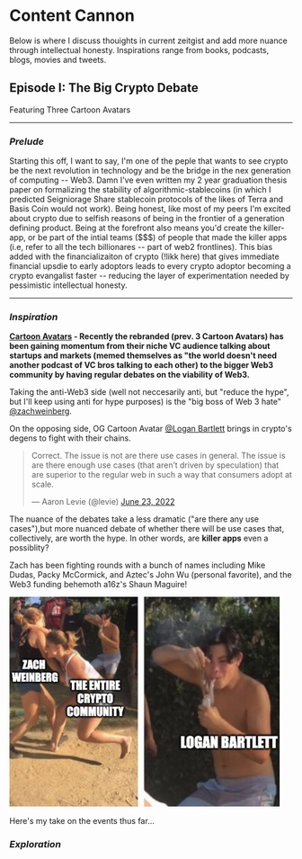# Content Cannon 
 Below is where I discuss thouights in current zeitgist and add more nuance through intellectual honesty. Inspirations range from books, podcasts, blogs, movies and tweets.
 
## Episode I: The Big Crypto Debate

Featuring Three Cartoon Avatars

---
### ***Prelude***

Starting this off, I want to say, I'm one of the peple that wants to see crypto be the next revolution in technology and be the bridge in the nex generation of computing -- Web3. Damn I've even written my 2 year graduation thesis paper on formalizing the stability of algorithmic-stablecoins (in which I predicted Seigniorage Share stablecoin protocols of the likes of Terra and Basis Coin would not work). Being honest, like most of my peers I'm excited about crypto due to selfish reasons of being in the frontier of a generation defining product. Being at the forefront also means you'd create the killer-app, or be part of the intial teams ($$$) of people that made the killer apps (i.e, refer to all the tech billionares -- part of web2 frontlines). This bias added with the financializaiton of crypto (!likk here) that gives immediate financial upsdie to early adoptors leads to every crypto adoptor becoming a crypto evangalist faster -- reducing the layer of experimentation needed by pessimistic intellectual honesty. 

---

### ***Inspiration***

**[Cartoon Avatars](https://open.spotify.com/episode/17ypXXaDRYHDRCq5eyGRt5?si=38c0c81ff5034808) - Recently the rebranded (prev. 3 Cartoon Avatars) has been gaining momentum from their niche VC audience talking about startups and markets (memed themselves as "the world doesn't need another podcast of VC bros talking to each other) to the bigger Web3 community by having regular debates on the viability of Web3.**

Taking the anti-Web3 side (well not neccesarily anti, but "reduce the hype", but I'll keep using anti for hype purposes) is the "big boss of Web 3 hate" 
[@zachweinberg](https://twitter.com/zachweinberg).

On the opposing side, OG Cartoon Avatar [@Logan Bartlett](https://twitter.com/loganbartlett) brings in crypto's degens to fight with their chains. 

<blockquote class="twitter-tweet"><p lang="en" dir="ltr">Correct. The issue is not are there use cases in general. The issue is are there enough use cases (that aren’t driven by speculation) that are superior to the regular web in such a way that consumers adopt at scale.</p>&mdash; Aaron Levie (@levie) <a href="https://twitter.com/levie/status/1540058667835215873?ref_src=twsrc%5Etfw">June 23, 2022</a></blockquote>

The nuance of the debates take a less dramatic ("are there any use cases"),but more nuanced debate of whether there will be use cases that, collectively, are worth the hype. In other words, are **killer apps** even a possiblity? 

Zach has been fighting rounds with a bunch of names including Mike Dudas, Packy McCormick, and Aztec's John Wu (personal favorite), and the Web3 funding behemoth a16z's Shaun Maguire! 

![Debate on Cartoon Avatars](/assets/images/Debate_Meme.png)

Here's my take on the events thus far...
 
### ***Exploration***
